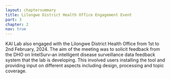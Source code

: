 ```yaml
---
layout: chaptersummary
title: Lilongwe District Health Office Engagement Event
part: 3
chapter: 2
nav: true
---
```


KAI Lab also engaged with the Lilongwe District Health Office from 1st to 2nd February, 2024. The aim of the meeting was to solicit feedback from the DHO on IntelSurv-an intelligent disease surveillance data feedback system that the lab is developing. This involved users installing the tool and providing input on different aspects including design, processing and topic coverage.